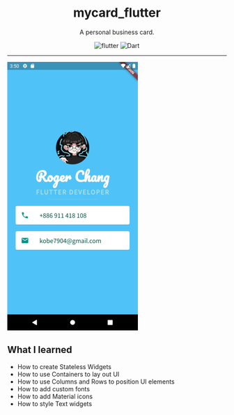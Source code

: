 # <div align="center"> mycard_flutter</div>

<div align="center">A personal business card.
<br>
  
![flutter](https://img.shields.io/badge/Flutter-Framework-green?logo=flutter)
![Dart](https://img.shields.io/badge/Dart-Language-blue?logo=dart)

</div>


***

![project.png](docs/project.png)

## What I learned

* How to create Stateless Widgets
* How to use Containers to lay out UI
* How to use Columns and Rows to position UI elements
* How to add custom fonts
* How to add Material icons
* How to style Text widgets
